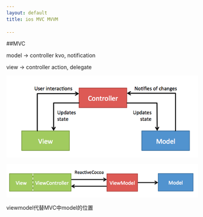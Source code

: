 ```yaml
---
layout: default
title: ios MVC MVVM

---
```


##MVC


model -> controller kvo, notification

view -> controller action, delegate

![](https://github.com/garydai/garydai.github.com/raw/master/_posts/pic/MVCPattern.png)


![](https://github.com/garydai/garydai.github.com/raw/master/_posts/pic/MVVM.png)

viewmodel代替MVC中model的位置


